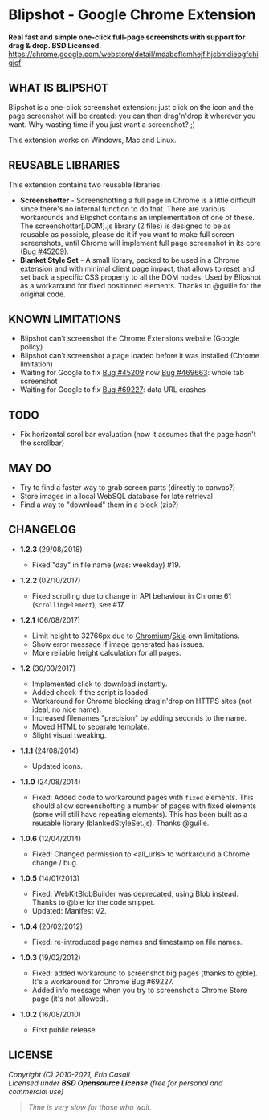 Blipshot - Google Chrome Extension
==================================

**Real fast and simple one-click full-page screenshots with support for drag & drop. BSD Licensed.**  
<https://chrome.google.com/webstore/detail/mdaboflcmhejfihjcbmdiebgfchigjcf>  



WHAT IS BLIPSHOT
----------------

Blipshot is a one-click screenshot extension: just click on the icon and the page screenshot will be created: you can then drag'n'drop it wherever you want.
Why wasting time if you just want a screenshot? ;)

This extension works on Windows, Mac and Linux.


REUSABLE LIBRARIES
------------------

This extension contains two reusable libraries:

* **Screenshotter** - Screenshotting a full page in Chrome is a little difficult since there's no internal function to do that. There are various workarounds and Blipshot contains an implementation of one of these.
The screenshotter[.DOM].js library (2 files) is designed to be as reusable as possible, please do it if you want to make full screen screenshots, until Chrome will implement full page screenshot in its core ([Bug #45209](http://code.google.com/p/chromium/issues/detail?id=45209)).
* **Blanket Style Set** - A small library, packed to be used in a Chrome extension and with minimal client page impact, that allows to reset and set back a specific CSS property to all the DOM nodes. Used by Blipshot as a workaround for fixed positioned elements. Thanks to @guille for the original code.


KNOWN LIMITATIONS
-----------------

* Blipshot can't screenshot the Chrome Extensions website (Google policy)
* Blipshot can't screenshot a page loaded before it was installed (Chrome limitation)
* Waiting for Google to fix [Bug #45209](http://code.google.com/p/chromium/issues/detail?id=45209) now [Bug #469663](https://code.google.com/p/chromium/issues/detail?id=469663): whole tab screenshot
* Waiting for Google to fix [Bug #69227](http://code.google.com/p/chromium/issues/detail?id=69227): data URL crashes


TODO
----

* Fix horizontal scrollbar evaluation (now it assumes that the page hasn't the scrollbar)


MAY DO
------

* Try to find a faster way to grab screen parts (directly to canvas?)
* Store images in a local WebSQL database for late retrieval
* Find a way to "download" them in a block (zip?)


CHANGELOG
---------

* **1.2.3** (29/08/2018)
  * Fixed "day" in file name (was: weekday) #19.

* **1.2.2** (02/10/2017)
  * Fixed scrolling due to change in API behaviour in Chrome 61 (`scrollingElement`), see #17.

* **1.2.1** (06/08/2017)
  * Limit height to 32766px due to [Chromium](https://bugs.chromium.org/p/chromium/issues/detail?id=339725)/[Skia](https://bugs.chromium.org/p/skia/issues/detail?id=2122) own limitations.
  * Show error message if image generated has issues.
  * More reliable height calculation for all pages.

* **1.2** (30/03/2017)
  * Implemented click to download instantly.
  * Added check if the script is loaded.
  * Workaround for Chrome blocking drag'n'drop on HTTPS sites (not ideal, no nice name).
  * Increased filenames "precision" by adding seconds to the name.
  * Moved HTML to separate template.
  * Slight visual tweaking.

* **1.1.1** (24/08/2014)
  * Updated icons.

* **1.1.0** (24/08/2014)
  * Fixed: Added code to workaround pages with `fixed` elements. This should allow screenshotting a number of pages with fixed elements (some will still have repeating elements). This has been built as a reusable library (blankedStyleSet.js). Thanks @guille.

* **1.0.6** (12/04/2014)
  * Fixed: Changed permission to <all_urls> to workaround a Chrome change / bug.

* **1.0.5** (14/01/2013)
  * Fixed: WebKitBlobBuilder was deprecated, using Blob instead. Thanks to @ble for the code snippet.
  * Updated: Manifest V2.

* **1.0.4** (20/02/2012)
  * Fixed: re-introduced page names and timestamp on file names.

* **1.0.3** (19/02/2012)
  * Fixed: added workaround to screenshot big pages (thanks to @ble). It's a workaround for Chrome Bug #69227.
  * Added info message when you try to screenshot a Chrome Store page (it's not allowed).

* **1.0.2** (16/08/2010)
  * First public release.


LICENSE
-------

  _Copyright (C) 2010-2021, Erin Casali_  
  _Licensed under **BSD Opensource License** (free for personal and commercial use)_


> _Time is very slow for those who wait._
